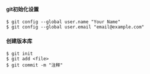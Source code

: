 #### git初始化设置

```
$ git config --global user.name "Your Name"
$ git config --global user.email "email@example.com"
```

#### 创建版本库

```
$ git init
$ git add <file>
$ git commit -m "注释" 
```

